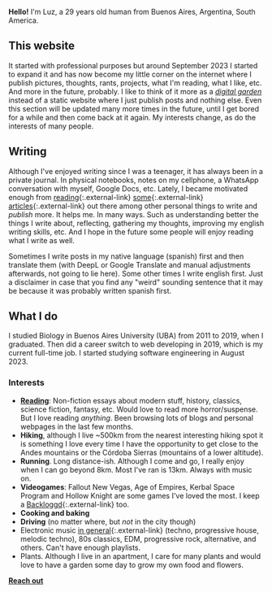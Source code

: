 **Hello!** I'm Luz, a 29 years old human from Buenos Aires, Argentina, South America.

## This website

It started with professional purposes but around September 2023 I started to expand it and has now become my little corner on the internet where I publish pictures, thoughts, rants, projects, what I'm reading, what I like, etc. And more in the future, probably. I like to think of it more as a _[digital garden](https://joelhooks.com/digital-garden/)_ instead of a static website where I just publish posts and nothing else. Even this section will be updated many more times in the future, until I get bored for a while and then come back at it again. My interests change, as do the interests of many people.

## Writing

Although I've enjoyed writing since I was a teenager, it has always been in a private journal. In physical notebooks, notes on my cellphone, a WhatsApp conversation with myself, Google Docs, etc. Lately, I became motivated enough from [reading](https://jsomers.net/blog/more-people-should-write){:.external-link} [some](https://moretothat.com/writing-and-wisdom/){:.external-link} [articles](https://blog.whiona.me/what-happened-to-blogging-for-the-hell-of-it/){:.external-link} out there among other personal things to write and _publish_ more. It helps me. In many ways. Such as understanding better the things I write about, reflecting, gathering my thoughts, improving my english writing skills, etc. And I hope in the future some people will enjoy reading what I write as well.

Sometimes I write posts in my native language (spanish) first and then translate them (with DeepL or Google Translate and manual adjustments afterwards, not going to lie here). Some other times I write english first. Just a disclaimer in case that you find any "weird" sounding sentence that it may be because it was probably written spanish first.

## What I do

I studied Biology in Buenos Aires University (UBA) from 2011 to 2019, when I graduated. Then did a career switch to web developing in 2019, which is my current full-time job. I started studying software engineering in August 2023.

### Interests

- **[Reading](/reading)**: Non-fiction essays about modern stuff, history, classics, science fiction, fantasy, etc. Would love to read more horror/suspense. But I love reading _anything_. Been browsing lots of blogs and personal webpages in the last few months.
- **Hiking**, although I live ~500km from the nearest interesting hiking spot it is something I love every time I have the opportunity to get close to the Andes mountains or the Córdoba Sierras (mountains of a lower altitude).
- **Running**. Long distance-ish. Although I come and go, I really enjoy when I can go beyond 8km. Most I've ran is 13km. Always with music on.
- **Videogames**: Fallout New Vegas, Age of Empires, Kerbal Space Program and Hollow Knight are some games I've loved the most. I keep a [Backloggd](https://www.backloggd.com/u/synthopia/){:.external-link} too.
- **Cooking and baking**
- **Driving** (no matter where, but _not_ in the city though)
- Electronic music [in general](https://open.spotify.com/playlist/5b63esqqeHwZTCTkAFG0VA?si=a1370cce90044fe3){:.external-link} (techno, progressive house, melodic techno), 80s classics, EDM, progressive rock, alternative, and others. Can't have enough playlists.
- Plants. Although I live in an apartment, I care for many plants and would love to have a garden some day to grow my own food and flowers.

**[Reach out](/contact)**